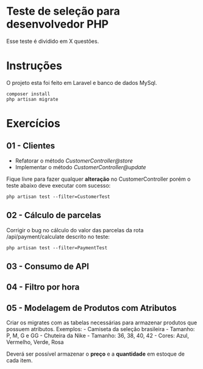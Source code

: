 # Teste de seleção para desenvolvedor PHP

Esse teste é dividido em X questões.

# Instruções

O projeto esta foi feito em Laravel e banco de dados MySql.

    composer install
    php artisan migrate

# Exercícios

## 01 - Clientes

 - Refatorar o método *CustomerController@store* 
 - Implementar o método *CustomerController@update*

Fique livre para fazer qualquer **alteração** no CustomerController porém o teste abaixo deve executar com sucesso:

    php artisan test --filter=CustomerTest

## 02 - Cálculo de parcelas

Corrigir o bug no cálculo do valor das parcelas da rota /api/payment/calculate descrito no teste:

    php artisan test --filter=PaymentTest

## 03 - Consumo de API
## 04 - Filtro por hora
## 05 - Modelagem de Produtos com Atributos

Criar os migrates com as tabelas necessárias para armazenar produtos que possuem atributos. Exemplos:
    - Camiseta da seleção brasileira
        - Tamanho: P, M, G e GG
    - Chuteira da Nike
        - Tamanho: 36, 38, 40, 42
        - Cores: Azul, Vermelho, Verde, Rosa

Deverá ser possível armazenar o **preço** e a **quantidade** em estoque de cada item.
